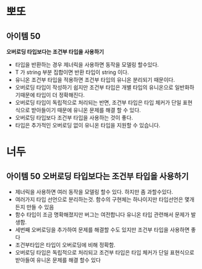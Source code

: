 # 뽀또

## 아이템 50

**오버로딩 타입보다는 조건부 타입을 사용하기** 

- 타입을 반환하는 경우 제너릭을 사용하면 동작을 모델링 할수있다.
- T 가 string 부분 집합이면 반환 타입이 string 이다.
- 유니온  조건부 타입을 적용하면 조건부 타입의 유니온 분리되기 때문이다.
- 오버로딩 타입이 작성하기 쉽지만 조건부 타입은 개별 타입의 유니온으로  일반화하기때문에 타입이 더 정확해진다.
- 오버로딩 타입이 독립적으로 처리되는 반면, 조건부 타입은 타입 체커가 단일 표현식으로 받아들이기 때문에 유니온 문제를 해결 할 수 있다.
- 오버로딩 타입보다 조건부 타입을 사용하는 것이 좋다.
- 타입은 추가적인 오버로딩 없이 유니온 타입을 지원할 수 있습니다.

# 너두

## 아이템 50 오버로딩 타입보다는 조건부 타입을 사용하기

- 제너릭을 사용하면 여러 동작을 모델링 할수 있다. 하지만 좀 과할수있다.
- 여러가지 타입 선언으로 분리하는것. 함수의 구현체는 하나이지만 타입선언은 몇개든지 만들 수 있음
- 함수 타입이 조금 명확해졌지만 버그는 여전합니다 유니온 타입 관련해서 문제가 발생함.
- 세번째 오버로딩을 추가하여 문제를 해결할 수도 있지만 조건부 타입을 사용하면 좋다
- 조건부타입은 타입이 오버로딩에 비해 정확함.
- 오버로딩 타입은 독립적으로 처리되고 조건부 타입은 타입 체커가 단일 표현식으로 받아들여 유니온 문제를 해결 할수 있다
